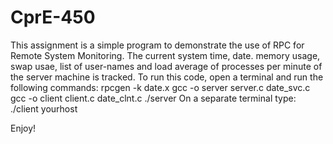 # CprE-450
This assignment is a simple program to demonstrate the use of RPC for Remote System Monitoring. The current system time, date. memory usage, swap usae, list of user-names and load average of processes per minute of the server machine is tracked. 
To run this code, open a terminal and run the following commands:
rpcgen -k date.x
gcc -o server server.c date_svc.c
gcc -o client client.c date_clnt.c
./server
On a separate terminal type:
./client yourhost

Enjoy!
